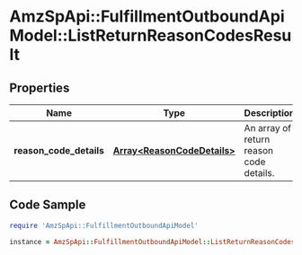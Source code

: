 # AmzSpApi::FulfillmentOutboundApiModel::ListReturnReasonCodesResult

## Properties

Name | Type | Description | Notes
------------ | ------------- | ------------- | -------------
**reason_code_details** | [**Array&lt;ReasonCodeDetails&gt;**](ReasonCodeDetails.md) | An array of return reason code details. | [optional] 

## Code Sample

```ruby
require 'AmzSpApi::FulfillmentOutboundApiModel'

instance = AmzSpApi::FulfillmentOutboundApiModel::ListReturnReasonCodesResult.new(reason_code_details: null)
```


